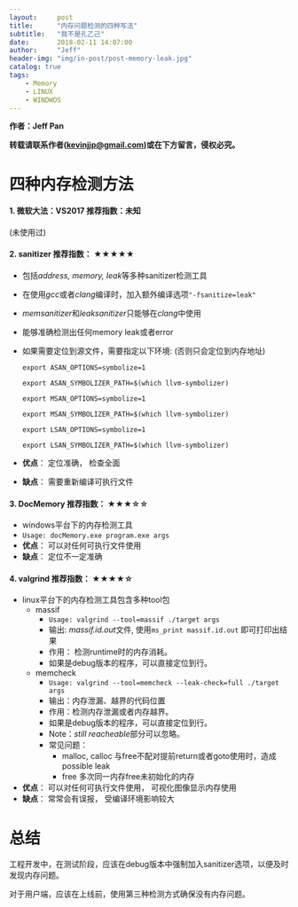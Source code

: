 ```yaml
---
layout:     post
title:      "内存问题检测的四种写法"
subtitle:   "我不是孔乙己"
date:       2018-02-11 14:07:00
author:     "Jeff"
header-img: "img/in-post/post-memory-leak.jpg"
catalog: true
tags:
    - Memory
    - LINUX
    - WINDWOS
---
```


**作者：Jeff Pan**

**转载请联系作者(kevinjjp@gmail.com)或在下方留言，侵权必究。**

# 四种内存检测方法

#### 1. 微软大法：VS2017			推荐指数：未知

(未使用过)

#### 2. sanitizer 		推荐指数： ★★★★★

- 包括*address, memory, leak*等多种sanitizer检测工具

- 在使用*gcc*或者*clang*编译时，加入额外编译选项``"-fsanitize=leak"``

- *memsanitizer*和*leaksanitizer*只能够在*clang*中使用

- 能够准确检测出任何memory leak或者error

- 如果需要定位到源文件，需要指定以下环境: (否则只会定位到内存地址)

  ``export ASAN_OPTIONS=symbolize=1 ``

  ``export ASAN_SYMBOLIZER_PATH=$(which llvm-symbolizer)``

  ``export MSAN_OPTIONS=symbolize=1``

  ``export MSAN_SYMBOLIZER_PATH=$(which llvm-symbolizer)``

  ``export LSAN_OPTIONS=symbolize=1``

  ``export LSAN_SYMBOLIZER_PATH=$(which llvm-symbolizer)``

- **优点**： 定位准确， 检查全面

- **缺点**： 需要重新编译可执行文件

#### 3. **DocMemory** 		推荐指数： ★★★☆☆ 

- windows平台下的内存检测工具
- ``Usage: docMemory.exe program.exe args``
- **优点**： 可以对任何可执行文件使用
- **缺点**： 定位不一定准确

#### 4. valgrind         推荐指数： ★★★★☆

- linux平台下的内存检测工具包含多种tool包
  - massif
    - ``Usage: valgrind --tool=massif ./target args``
    - 输出: *massif.id.out*文件, 使用``ms_print massif.id.out`` 即可打印出结果
    - 作用： 检测runtime时的内存消耗。 
    - 如果是debug版本的程序，可以直接定位到行。
  - memcheck
    - ``Usage: valgrind --tool=memcheck --leak-check=full ./target args``
    - 输出：内存泄漏、越界的代码位置
    - 作用：检测内存泄漏或者内存越界。
    - 如果是debug版本的程序，可以直接定位到行。
    - Note：*still reacheable*部分可以忽略。
    - 常见问题：
      - malloc, calloc 与free不配对提前return或者goto使用时，造成possible leak
      - free 多次同一内存free未初始化的内存
- **优点**： 可以对任何可执行文件使用， 可视化图像显示内存使用
- **缺点**： 常常会有误报， 受编译环境影响较大

# 总结

工程开发中，在测试阶段，应该在debug版本中强制加入sanitizer选项，以便及时发现内存问题。 

对于用户端，应该在上线前，使用第三种检测方式确保没有内存问题。
